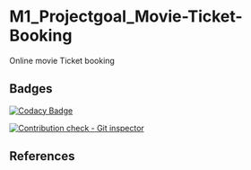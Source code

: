 # M1_Projectgoal_Movie-Ticket-Booking
Online movie  Ticket booking

## Badges


[![Codacy Badge](https://app.codacy.com/project/badge/Grade/6db2357439a5496b9bde23db11274fa6)](https://www.codacy.com/gh/Anilkumar1608/M1_Projectgoal_Movie-Ticket-Booking/dashboard?utm_source=github.com&amp;utm_medium=referral&amp;utm_content=Anilkumar1608/M1_Projectgoal_Movie-Ticket-Booking&amp;utm_campaign=Badge_Grade)

[![Contribution check - Git inspector](https://github.com/Anilkumar1608/M1_Projectgoal_Movie-Ticket-Booking/actions/workflows/Git.yml/badge.svg)](https://github.com/Anilkumar1608/M1_Projectgoal_Movie-Ticket-Booking/actions/workflows/Git.yml)



## References
